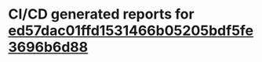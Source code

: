 # CI/CD generated reports for [ed57dac01ffd1531466b05205bdf5fe3696b6d88](https://github.com/hydephp/develop/commit/ed57dac01ffd1531466b05205bdf5fe3696b6d88)
